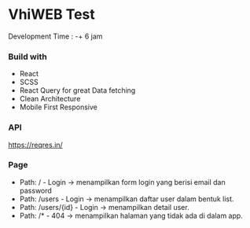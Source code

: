 # VhiWEB Test
Development Time : -+ 6 jam
### Build with 
- React
- SCSS
- React Query for great Data fetching
- Clean Architecture
- Mobile First Responsive

### API
https://reqres.in/

### Page
- Path: / - Login → menampilkan form login yang berisi email dan password
- Path: /users - Login → menampilkan daftar user dalam bentuk list.
- Path: /users/{id} - Login → menampilkan detail user.
- Path: /* - 404 → menampilkan halaman yang tidak ada di dalam app.
